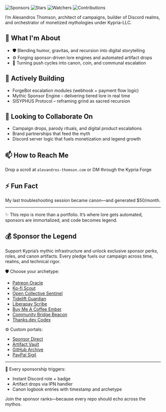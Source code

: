 ![Sponsors](https://img.shields.io/github/sponsors/alexandros-thomson?style=for-the-badge)
![Stars](https://img.shields.io/github/stars/alexandros-thomson/alexandros-thomson?style=for-the-badge)
![Watchers](https://img.shields.io/github/watchers/alexandros-thomson/alexandros-thomson?style=for-the-badge)
![Contributions](https://github-readme-stats.vercel.app/api?username=alexandros-thomson&show_icons=true&theme=radical)

I’m Alexandros Thomson, architect of campaigns, builder of Discord realms, and orchestrator of monetized mythologies under Kypria-LLC.

## 🧠 What I'm About
- 🛡 Blending humor, gravitas, and recursion into digital storytelling
- ⚙️ Forging sponsor-driven lore engines and automated artifact drops
- 📜 Turning push cycles into canon, coin, and communal escalation

## 🌱 Actively Building
- ForgeBot escalation modules (webhook + payment flow logic)
- Mythic Sponsor Engine – delivering tiered lore in real time
- SISYPHUS Protocol – reframing grind as sacred recursion

## 🤝 Looking to Collaborate On
- Campaign drops, parody rituals, and digital product escalations
- Brand partnerships that feed the myth
- Discord server logic that fuels monetization and legend growth

## 📫 How to Reach Me
Drop a scroll at `alexandros-thomson.com` or DM through the Kypria Forge

## ⚡ Fun Fact
My last troubleshooting session became canon—and generated $50/month.

---

✨ This repo is more than a portfolio. It’s where lore gets automated, sponsors are immortalized, and code becomes legend.
## 💰 Sponsor the Legend

Support Kypria’s mythic infrastructure and unlock exclusive sponsor perks, roles, and canon artifacts. Every pledge fuels our campaign across time, realms, and technical rigor.

🛡️ Choose your archetype:
- [Patreon Oracle](https://patreon.com/kypria)
- [Ko-fi Scout](https://ko-fi.com/kypria)
- [Open Collective Sentinel](https://opencollective.com/kypria)
- [Tidelift Guardian](https://tidelift.com/subscription/kypria-galaxy)
- [Liberapay Scribe](https://liberapay.com/kypria)
- [Buy Me A Coffee Ember](https://buymeacoffee.com/kypria)
- [Community Bridge Beacon](https://communitybridge.org/kypria-foundry)
- [Thanks.dev Codex](https://thanks.dev/kypria)

⚙️ Custom portals:
- [Sponsor Direct](https://kypria.com/sponsor)
- [Artifact Vault](https://discord.gg/kypria-legends)
- [GitHub Archive](https://github.com/kypria)
- [PayPal Sigil](https://paypal.me/kypriallc)

---

🔗 Every sponsorship triggers:
- Instant Discord role + badge
- Artifact drops via IPN handler
- Canon logbook entries with timestamp and archetype

Join the sponsor ranks—because every repo should echo across the mythos.